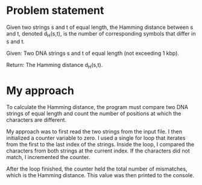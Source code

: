 # Problem statement
Given two strings s and t of equal length, the Hamming distance between s and t, denoted d<sub>H</sub>(s,t), is the number of corresponding symbols that differ in s and t.

Given: Two DNA strings s and t of equal length (not exceeding 1 kbp).

Return: The Hamming distance d<sub>H</sub>(s,t).

# My approach
To calculate the Hamming distance, the program must compare two DNA strings of equal length and count the number of positions at which the characters are different.

My approach was to first read the two strings from the input file. I then initialized a counter variable to zero. I used a single for loop that iterates from the first to the last index of the strings. Inside the loop, I compared the characters from both strings at the current index. If the characters did not match, I incremented the counter.

After the loop finished, the counter held the total number of mismatches, which is the Hamming distance. This value was then printed to the console.